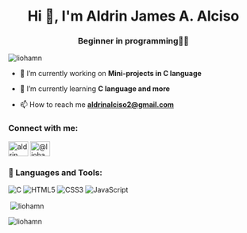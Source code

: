 <h1 align="center">Hi 👋, I'm Aldrin James A. Alciso</h1>
<h3 align="center">Beginner in programming🥀💔</h3>

<p align="left"> <img src="https://komarev.com/ghpvc/?username=liohamn&label=Profile%20views&color=0e75b6&style=flat" alt="liohamn" /> </p>

- 🔭 I’m currently working on **Mini-projects in C language**

- 🌱 I’m currently learning **C language and more**

- 📫 How to reach me **aldrinalciso2@gmail.com**

<h3 align="left">Connect with me:</h3>
<p align="left">
<a href="https://fb.com/aldrin alciso" target="blank"><img align="center" src="https://raw.githubusercontent.com/rahuldkjain/github-profile-readme-generator/master/src/images/icons/Social/facebook.svg" alt="aldrin alciso" height="30" width="40" /></a>
<a href="https://medium.com/@liohamn" target="blank"><img align="center" src="https://raw.githubusercontent.com/rahuldkjain/github-profile-readme-generator/master/src/images/icons/Social/medium.svg" alt="@liohamn" height="30" width="40" /></a>
</p>

### 🚀 Languages and Tools:

![C](https://img.shields.io/badge/C-00599C?style=for-the-badge&logo=c&logoColor=white)
![HTML5](https://img.shields.io/badge/HTML5-E34F26?style=for-the-badge&logo=html5&logoColor=white)
![CSS3](https://img.shields.io/badge/CSS3-1572B6?style=for-the-badge&logo=css3&logoColor=white)
![JavaScript](https://img.shields.io/badge/JavaScript-F7DF1E?style=for-the-badge&logo=javascript&logoColor=black)


<p>&nbsp;<img align="center" src="https://github-readme-stats.vercel.app/api?username=liohamn&show_icons=true&locale=en" alt="liohamn" /></p>

<p><img align="center" src="https://github-readme-streak-stats.herokuapp.com/?user=liohamn&" alt="liohamn" /></p>

